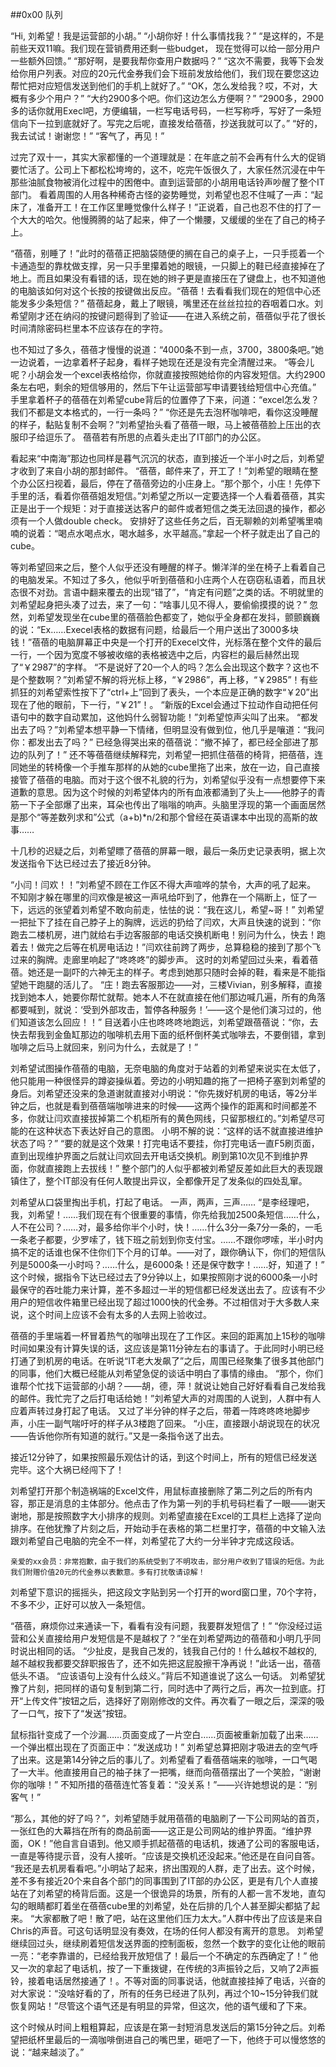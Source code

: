 ##0x00 队列

“Hi, 刘希望！我是运营部的小胡。” 
“小胡你好！什么事情找我？” 
“是这样的，不是前些天双11嘛。我们现在营销费用还剩一些budget， 现在觉得可以给一部分用户一些额外回馈。” 
“那好啊，是要我帮你查用户数据吗？” 
“这次不需要，我等下会发给你用户列表。对应的20元代金券我们会下班前发放给他们，我们现在要您这边帮忙把对应短信发送到他们的手机上就好了。” 
“OK，怎么发给我？哎，不对，大概有多少个用户？” 
“大约2900多个吧。你们这边怎么方便啊？” 
“2900多，2900多的话你就用Execl吧，方便编辑，一栏写电话号码，一栏写称呼，写好了一条短信向下一拉到底就好了。写完之后呢，直接发给蓓蓓，抄送我就可以了。” 
“好的，我去试试！谢谢您！” 
“客气了，再见！” 

过完了双十一，其实大家都懂的一个道理就是：在年底之前不会再有什么大的促销要忙活了。公司上下都松松垮垮的，这不，吃完午饭很久了，大家任然沉浸在中午那些油腻食物被消化过程中的困倦中。直到运营部的小胡用电话铃声吵醒了整个IT部门。 
看着周围的人用各种稀奇古怪的姿势睡觉，刘希望也忍不住喊了一声：“起床了，准备开工！在工作区里睡觉像什么样子！”正说着，自己也忍不住的打了一个大大的哈欠。他慢腾腾的站了起来，伸了一个懒腰，又缓缓的坐在了自己的椅子上。 

“蓓蓓，别睡了！”此时的蓓蓓正把脑袋随便的搁在自己的桌子上，一只手揽着一个卡通造型的靠枕做支撑，另一只手里攥着她的眼镜，一只脚上的鞋已经直接掉在了地上。而且如果没有看错的话，现在她的辫子更是直接压在了键盘上，也不知道他的电脑该如何对这个长按的按键做出反应。“蓓蓓！去看看我们现在的短信中心还能发多少条短信？” 
蓓蓓起身，戴上了眼镜，嘴里还在丝丝拉拉的吞咽着口水。刘希望刚才还在纳闷的按键问题得到了验证——在进入系统之前，蓓蓓似乎花了很长时间清除密码栏里本不应该存在的字符。 

也不知过了多久，蓓蓓才慢慢的说道：“4000条不到一点，3700，3800条吧。”她一边说着，一边拿着杯子起身，看样子她现在还是没有完全清醒过来。 
“等会儿呢？小胡会发一个excel表格给你，你就直接按照她给你的内容发短信。大约2900条左右吧，剩余的短信够用的，然后下午让运营部写申请要钱给短信中心充值。” 
手里拿着杯子的蓓蓓在刘希望cube背后的位置停了下来，问道：“excel怎么发？我们不都是文本格式的，一行一条吗？” 
“你还是先去泡杯咖啡吧，看你这没睡醒的样子，黏贴复制不会啊？”刘希望抬头看了蓓蓓一眼，马上被蓓蓓脸上压出的衣服印子给逗乐了。 
蓓蓓若有所思的点着头走出了IT部门的办公区。 

看起来“中南海”那边也同样是暮气沉沉的状态，直到接近一个半小时之后，刘希望才收到了来自小胡的那封邮件。 
“蓓蓓，邮件来了，开工了！”刘希望的眼睛在整个办公区扫视着，最后，停在了蓓蓓旁边的小庄身上。“那个那个，小庄！先停下手里的活，看着你蓓蓓姐发短信。”刘希望之所以一定要选择一个人看着蓓蓓，其实正是出于一个规矩：对于直接送达客户的邮件或者短信之类无法回退的操作，都必须有一个人做double check。 
安排好了这些任务之后，百无聊赖的刘希望嘴里喃喃的说着：“喝点水喝点水，喝水越多，水平越高。”拿起一个杯子就走出了自己的cube。 

等刘希望回来之后，整个人似乎还没有睡醒的样子。懒洋洋的坐在椅子上看着自己的电脑发呆。不知过了多久，他似乎听到蓓蓓和小庄两个人在窃窃私语着，而且状态很不对劲。言语中翻来覆去的出现“错了”，“肯定有问题”之类的话。不明就里的刘希望起身把头凑了过去，来了一句：“啥事儿见不得人，要偷偷摸摸的说？” 
忽然，刘希望发现坐在cube里的蓓蓓脸色都变了，她似乎全身都在发抖，颤颤巍巍的说：“Ex……Execel表格的数据有问题，给最后一个用户送出了3000多块钱！”蓓蓓的电脑屏幕正中央是一个打开的Execel文件，光标落在整个文件的最后一行，一个因为宽度不够被收缩的表格被选中之后，内容栏的最后赫然出现了“￥2987”的字样。 
“不是说好了20一个人的吗？怎么会出现这个数字？这也不是个整数啊？”刘希望不解的将光标上移，“￥2986”，再上移，“￥2985”！有些抓狂的刘希望索性按下了“ctrl+上”回到了表头，一个本应是正确的数字“￥20”出现在了他的眼前，下一行，“￥21”！。 
“新版的Excel会通过下拉动作自动把任何语句中的数字自动累加，这他妈什么弱智功能！”刘希望惊声尖叫了出来。 
“都发出去了吗？”刘希望本想平静一下情绪，但明显没有做到位，他几乎是嚷道：“我问你：都发出去了吗？” 
已经急得哭出来的蓓蓓说：“撤不掉了，都已经全部进了那边的队列了！” 
还不等蓓蓓继续解释完，刘希望一把抓住蓓蓓的椅背，把蓓蓓，连同她坐的转椅像一个手推车那样的从她的cube里拖了出来，放在一边，自己直接接管了蓓蓓的电脑。而对于这个很不礼貌的行为，刘希望似乎没有一点想要停下来道歉的意思。因为这个时候的刘希望体内的所有血液都涌到了头上——他脖子的青筋一下子全部爆了出来，耳朵也传出了嗡嗡的响声。头脑里浮现的第一个画面居然是那个“等差数列求和”公式（a+b)*n/2和那个曾经在英语课本中出现的高斯的故事…… 

十几秒的迟疑之后，刘希望瞟了蓓蓓的屏幕一眼，最后一条历史记录表明，据上次发送指令下达已经过去了接近8分钟。 

“小闫！闫欢！！”刘希望不顾在工作区不得大声喧哗的禁令，大声的吼了起来。 
不知刚才躲在哪里的闫欢像是被这一声吼给吓到了，他靠在一个隔断上，怔了一下，远远的张望着刘希望不敢向前走，怯怯的说：“我在这儿，希望~哥！” 
刘希望一把扯下了挂在自己脖子上的胸牌，远远的扔给了闫欢，大声且快速的说到：“你跑去二楼机房，进门就给右手边客服部的电话交换机断电！别问为什么，快去！跑着去！做完之后等在机房电话边！”闫欢往前跨了两步，总算稳稳的接到了那个飞过来的胸牌。走廊里响起了“咚咚咚”的脚步声。 
这时的刘希望回过头来，看着蓓蓓。她还是一副吓的六神无主的样子。考虑到她那只随时会掉的鞋，看来是不能指望她干跑腿的活儿了。 
“庄！跑去客服那边——对，三楼Vivian，别多解释，直接找到她本人，她要你帮忙就帮。她本人不在就直接在他们那边喊几遍，所有的角落都要喊到，就说：‘受到外部攻击，暂停各种服务！’——这个是他们演习过的，他们知道该怎么回应！！” 
目送着小庄也咚咚咚地跑远，刘希望跟蓓蓓说：“你，去快去帮我到金鱼缸那边的咖啡机去用下面的纸杯倒杯美式咖啡去，不要倒错，拿到咖啡之后马上就回来，别问为什么，去就是了！” 

刘希望试图操作蓓蓓的电脑，无奈电脑的角度对于站着的刘希望来说实在太低了，他只能用一种很怪异的蹲姿操纵着。旁边的小明知趣的拖了一把椅子塞到刘希望的身后。刘希望还没来的急道谢就直接对小明说：“你先拨好机房的电话，等2分半钟之后，也就是看到蓓蓓端咖啡进来的时候——这两个操作的距离和时间都差不多，你就让闫欢直接拔掉第二个机柜所有的黄色网线，只留那根红的。”刘希望尽可能的在这种状态下表达好自己的意图。 
小明不解的说：“这样的话不就直接进维护状态了吗？” 
“要的就是这个效果！打完电话不要挂，你打完电话一直F5刷页面，直到出现维护界面之后就让闫欢回去开电话交换机。刷到第10次见不到维护界面，你就直接跑上去拔线！” 
整个部门的人似乎都被刘希望反差如此巨大的表现跟镇住了，整个IT部没有任何人敢提出异议，全都像开足了发条似的四处乱窜。 

刘希望从口袋里掏出手机，打起了电话。 一声，两声，三声…… 
“是李经理吧，我，刘希望！……我们现在有个很重要的事情，你先给我加2500条短信……什么，人不在公司？……对，最多给你半个小时，快！……什么3分一条7分一条的，一毛一条老子都要，少罗嗦了，钱下班之前划到你支付宝。……不跟你啰嗦，半小时内搞不定的话谁也保不住你们下个月的订单。——对了，跟你确认下，你们的短信队列是5000条一小时吗？……什么，是6000条！还是保守数字！……好，知道了！” 
这个时候，据指令下达已经过去了9分钟以上，如果按照刚才说的6000条一小时最保守的吞吐能力来计算，差不多超过一半的短信都已经发送出去了。应该有不少用户的短信收件箱里已经出现了超过1000快的代金券。不过相信对于大多数人来说，这个时间上应该不会有太多的人去网上验收过。 

蓓蓓的手里端着一杯冒着热气的咖啡出现在了工作区。来回的距离加上15秒的咖啡时间如果没有计算失误的话，这应该是第11分钟左右的事请了。于此同时小明已经打通了到机房的电话。在听说“IT老大发飙了”之后，周围已经聚集了很多其他部门的同事，他们大概已经能从刘希望急促的谈话中明白了事情的缘由。 
“那个，你们谁帮个忙找下运营部的小胡？——胡，德，萍！就说让她自己好好看看自己发给我的邮件。我忙完了之后打电话给她！”刘希望大声的对周围的人说到，人群中有人应着声转过身打起了电话。 
又过了半分钟的样子之后，带着一阵咚咚咚地脚步声，小庄一副气喘吁吁的样子从3楼跑了回来。 
“小庄，直接跟小胡说现在的状况——告诉他你所有知道的就行。”又是一条指令送了出去。 

接近12分钟了，如果按照最乐观估计的话，到这个时间上，所有的短信已经发送完毕。这个大祸已经闯下了！ 

刘希望打开那个制造祸端的Excel文件，用鼠标直接删除了第二列之后的所有内容，那正是消息的主体部分。他点击了作为第一列的手机号码栏看了一眼——谢天谢地，那是按照数字大小排序的规则。刘希望直接在Excel的工具栏上选择了逆向排序。在他犹豫了片刻之后，开始动手在表格的第二栏里打字，蓓蓓的中文输入法跟刘希望自己电脑的完全不一样，刘希望花了大约一分半钟才完成这段话。 

	亲爱的xx会员：非常抱歉，由于我们的系统受到了不明攻击，部分用户收到了错误的短信。为此我们附赠价值20元的代金券以表歉意。多有打扰敬请谅解！

刘希望下意识的摇摇头，把这段文字贴到另一个打开的word窗口里，70个字符，不多不少，正好可以放入一条短信。 

“蓓蓓，麻烦你过来通读一下，看看有没有问题，我要群发短信了！” 
“你没经过运营和公关直接给用户发短信是不是越权了？”坐在刘希望两边的蓓蓓和小明几乎同时说出相同的话。 
“少扯皮，是我自己发的，钱我自己付的！什么越权不越权的,越不越权我都要交辞职报告了，还不如先把这屁股擦干净再说！”此话一出，蓓蓓低头不语。 
“应该语句上没有什么歧义。”背后不知道谁说了这么一句话。 
刘希望犹豫了片刻，把同样的语句复制到第二行，同时选中了两行之后，再次一拉到底。打开“上传文件”按钮之后，选择好了刚刚修改的文件。再次看了一眼之后，深深的吸了一口气，按下了“发送”按钮。 

鼠标指针变成了一个沙漏……页面变成了一片空白……页面被重新加载了出来……一个弹出框出现在了页面正中：“发送成功！” 
刘希望总算把刚才吸进去的空气呼了出来。这是第14分钟之后的事儿了。刘希望看了看蓓蓓端来的咖啡，一口气喝了一大半。他直接用自己的袖子抹了一把嘴，继而向蓓蓓摆出了一个笑脸，“谢谢你的咖啡！” 
不知所措的蓓蓓连忙答复着：“没关系！”——兴许她想说的是：“别客气！” 

“那么，其他的好了吗？”，刘希望随手就用蓓蓓的电脑刷了一下公司网站的首页，一张红色的大幕挡在所有的商品前面——这正是公司网站的维护界面。“维护界面，OK！”他自言自语到。他又顺手抓起蓓蓓的电话机，拨通了公司的客服电话，一直是等待提示音，没有人接听。“应该是交换机还没起来。”他还是在自问自答。 
“我还是去机房看看吧。”小明站了起来，挤出围观的人群，走了出去。这个时候，差不多有接近20个来自各个部门的同事围到了IT部的办公区，更是有几个人直接站在了刘希望的椅背后面。这是一个很诡异的场景，所有的人都一言不发地，直勾勾的眼睛都盯着坐在蓓蓓cube里的刘希望，处在后排的几个人甚至脚尖都掂了起来。 
“大家都散了吧！散了吧，站在这里他们压力太大。”人群中传出了应该是来自Chris的声音。可这句话明显没有奏效，在场的任何人都没有离开的意思。 
刘希望继续回过头，继续刷着短信发送界面的控制面板，忽然一个数字的变化让他的眼前一亮：“老李靠谱的，已经给我开放短信了！最后一个不确定的东西确定了！” 他又一次的拿起了电话机，按了一下重拨键，在传统的3声振铃之后，又响了2声振铃，接着电话居然接通了！。不等对面的同事说话，他就直接挂掉了电话，兴奋的对大家说：“没啥好看的了，所有的任务已经进了队列，再过个10~15分钟我们就恢复网站！”尽管这个语气还是有明显的异常，但这次，他的语气缓和了下来。 

这个时候从时间上粗粗算起，应该是在第一封短消息发送后的第15分钟之后。刘希望把纸杯里最后的一滴咖啡倒进自己的嘴巴里，砸吧了一下，他终于可以慢悠悠的说：“越来越淡了。” 
